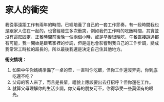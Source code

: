 # 家人的衝突

我從事遠距工作有兩年的時間，已經培養了自己的一套工作節奏，有一段時間我也是跟家人住在一起的，也曾經發生多次衝突，例如我們工作時的吃飯時間，其實並沒有這麼固定，正餐時間前後晚一個兩個小時，或是早餐很晚吃，午餐直接跳過都有可能，我一開始是跟著家裡的步調，但是這也會影響到我自己的工作步調，變成我常常工時拉的超長的，所以最後我還是決定自己住其他地方。

**衝突情境：**

1. 如果中午你媽媽準備了一桌的菜，一直叫你吃飯，但你工作還沒弄完，你到底吃還不吃？
1. 父母的客人來了，而且是長輩，禮貌上應該要出去打招呼？但你還在工作。
1. 就算父母理解你的生活步調，你父母的朋友可不，你得承受一些莫須有的眼光。
